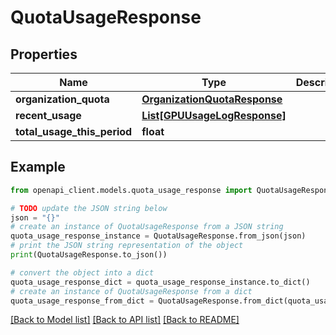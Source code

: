 # QuotaUsageResponse


## Properties

Name | Type | Description | Notes
------------ | ------------- | ------------- | -------------
**organization_quota** | [**OrganizationQuotaResponse**](OrganizationQuotaResponse.md) |  | 
**recent_usage** | [**List[GPUUsageLogResponse]**](GPUUsageLogResponse.md) |  | 
**total_usage_this_period** | **float** |  | 

## Example

```python
from openapi_client.models.quota_usage_response import QuotaUsageResponse

# TODO update the JSON string below
json = "{}"
# create an instance of QuotaUsageResponse from a JSON string
quota_usage_response_instance = QuotaUsageResponse.from_json(json)
# print the JSON string representation of the object
print(QuotaUsageResponse.to_json())

# convert the object into a dict
quota_usage_response_dict = quota_usage_response_instance.to_dict()
# create an instance of QuotaUsageResponse from a dict
quota_usage_response_from_dict = QuotaUsageResponse.from_dict(quota_usage_response_dict)
```
[[Back to Model list]](../README.md#documentation-for-models) [[Back to API list]](../README.md#documentation-for-api-endpoints) [[Back to README]](../README.md)


